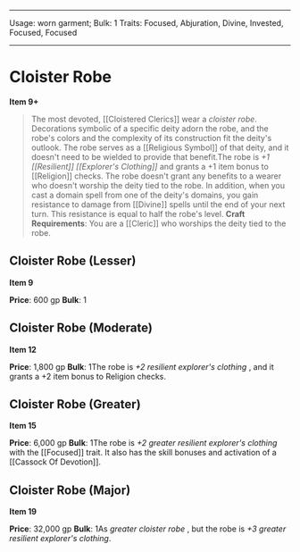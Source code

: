 
---
Usage: worn garment;
Bulk: 1
Traits: Focused, Abjuration, Divine, Invested, Focused, Focused

---

# Cloister Robe

**Item 9+**

> The most devoted, [[Cloistered Clerics]] wear a *cloister robe*. Decorations symbolic of a specific deity adorn the robe, and the robe's colors and the complexity of its construction fit the deity's outlook. The robe serves as a [[Religious Symbol]] of that deity, and it doesn't need to be wielded to provide that benefit.The robe is *+1 [[Resilient]] [[Explorer's Clothing]]* and grants a +1 item bonus to [[Religion]] checks. The robe doesn't grant any benefits to a wearer who doesn't worship the deity tied to the robe. In addition, when you cast a domain spell from one of the deity's domains, you gain resistance to damage from [[Divine]] spells until the end of your next turn. This resistance is equal to half the robe's level.
**Craft Requirements**: You are a [[Cleric]] who worships the deity tied to the robe.

## Cloister Robe (Lesser)

**Item 9**

**Price**: 600 gp
**Bulk**: 1

## Cloister Robe (Moderate)

**Item 12**

**Price**: 1,800 gp
**Bulk**: 1The robe is *+2 resilient explorer's clothing* , and it grants a +2 item bonus to Religion checks.

## Cloister Robe (Greater)

**Item 15**

**Price**: 6,000 gp
**Bulk**: 1The robe is *+2 greater resilient explorer's clothing* with the [[Focused]] trait. It also has the skill bonuses and activation of a [[Cassock Of Devotion]].

## Cloister Robe (Major)

**Item 19**

**Price**: 32,000 gp
**Bulk**: 1As *greater cloister robe* , but the robe is *+3 greater resilient explorer's clothing*.
